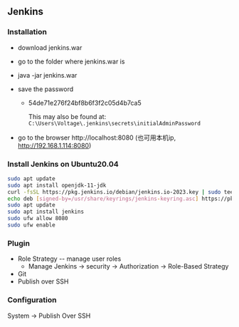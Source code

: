 ## Jenkins

### Installation

- download jenkins.war

- go to the folder where jenkins.war is

- java -jar jenkins.war

- save the password 

  - 54de71e276f24bf8b6f3f2c05d4b7ca5

    This may also be found at: `C:\Users\Voltage\.jenkins\secrets\initialAdminPassword`

- go to the browser http://localhost:8080 (也可用本机ip, http://192.168.1.114:8080)

### Install Jenkins on Ubuntu20.04

```sh
sudo apt update
sudo apt install openjdk-11-jdk
curl -fsSL https://pkg.jenkins.io/debian/jenkins.io-2023.key | sudo tee /usr/share/keyrings/jenkins-keyring.asc > /dev/null
echo deb [signed-by=/usr/share/keyrings/jenkins-keyring.asc] https://pkg.jenkins.io/debian-stable binary/ | sudo tee /etc/apt/sources.list.d/jenkins.list > /dev/null
sudo apt update
sudo apt install jenkins
sudo ufw allow 8080
sudo ufw enable
```



### Plugin

- Role Strategy -- manage user roles
  - Manage Jenkins -> security -> Authorization -> Role-Based Strategy
- Git
- Publish over SSH

### Configuration

System -> Publish Over SSH
